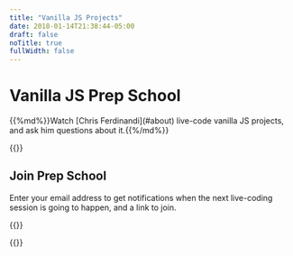 ```yaml
---
title: "Vanilla JS Projects"
date: 2018-01-14T21:38:44-05:00
draft: false
noTitle: true
fullWidth: false
---
```


<h1 class="text-xlarge margin-bottom-small">Vanilla JS Prep School</h1>

<p class="text-large">{{%md%}}Watch [Chris Ferdinandi](#about) live-code vanilla JS projects, and ask him questions about it.{{%/md%}}</p>

{{<cta for="learnvjs-home">}}

## Join Prep School

Enter your email address to get notifications when the next live-coding session is going to happen, and a link to join.

{{<mailchimp>}}

{{<about-me>}}